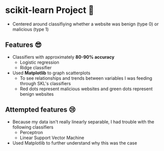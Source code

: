 # scikit-learn Project 🦃
- Centered around classifiying whether a website was benign (type 0) or malicious (type 1)
## Features 😎
- Classifiers with approximately <b>80-90% accuracy</b>
  - Logistic regression
  - Ridge classifier
- Used <b>Matplotlib</b> to graph scatterplots
  - To see relationships and trends between variables I was feeding through SKL's classifiers
  - Red dots represent malicious websites and green dots represent benign websites
## Attempted features 😢
- Because my data isn't really linearly separable, I had trouble with the following classifiers
  - Perceptron
  - Linear Support Vector Machine
- Used Matplotlib to further understand why this was the case
